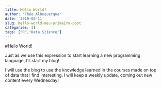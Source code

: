 ```yaml
---
title: Hello World!
author: 'Théo Albuquerque'
date: '2019-03-11'
slug: hello-world-meu-primeiro-post
categories: []
tags: ["R","Data Science"]
---
```


#Hello World!
<!--more-->
Just as we use this expression to start learning a new programming language, I'll start my blog!

I will use the blog to use the knowledge learned in the courses made on top of data that I find interesting. I will keep a weekly update, coming out new content every Wednesday!